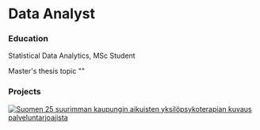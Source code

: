 # Data Analyst

### Education
Statistical Data Analytics, MSc Student

Master's thesis topic ""

### Projects

<div class='tableauPlaceholder' id='viz1701637554643' style='position: relative'><noscript><a href='#'><img alt='Suomen 25 suurimman kaupungin  aikuisten yksilöpsykoterapian kuvaus palveluntarjoajista  ' src='https:&#47;&#47;public.tableau.com&#47;static&#47;images&#47;Ko&#47;Kooste25kaupunginpsykoterapianpalveluntarjoajista&#47;Suomen25suurimmankaupunginaikuistenyksilpsykoterapiankuvauspalveluntarjoajista&#47;1_rss.png' style='border: none' /></a></noscript><object class='tableauViz'  style='display:none;'><param name='host_url' value='https%3A%2F%2Fpublic.tableau.com%2F' /> <param name='embed_code_version' value='3' /> <param name='site_root' value='' /><param name='name' value='Kooste25kaupunginpsykoterapianpalveluntarjoajista&#47;Suomen25suurimmankaupunginaikuistenyksilpsykoterapiankuvauspalveluntarjoajista' /><param name='tabs' value='no' /><param name='toolbar' value='yes' /><param name='static_image' value='https:&#47;&#47;public.tableau.com&#47;static&#47;images&#47;Ko&#47;Kooste25kaupunginpsykoterapianpalveluntarjoajista&#47;Suomen25suurimmankaupunginaikuistenyksilpsykoterapiankuvauspalveluntarjoajista&#47;1.png' /> <param name='animate_transition' value='yes' /><param name='display_static_image' value='yes' /><param name='display_spinner' value='yes' /><param name='display_overlay' value='yes' /><param name='display_count' value='yes' /><param name='language' value='en-US' /></object></div>
